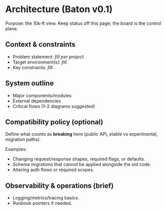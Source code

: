 # Architecture (Baton v0.1)

Purpose: the 10k‑ft view. Keep status off this page; the board is the control plane.

## Context & constraints
- Problem statement: _fill per project_.
- Target environment(s): _fill_.
- Key constraints: _fill_.

## System outline
- Major components/modules
- External dependencies
- Critical flows (1–2 diagrams suggested)

## Compatibility policy (optional)
Define what counts as **breaking** here (public API, stable vs experimental, migration paths).

Examples:
- Changing request/response shapes, required flags, or defaults.
- Schema migrations that cannot be applied alongside the old code.
- Altering auth flows or required scopes.

## Observability & operations (brief)
- Logging/metrics/tracing basics.
- Runbook pointers if needed.
